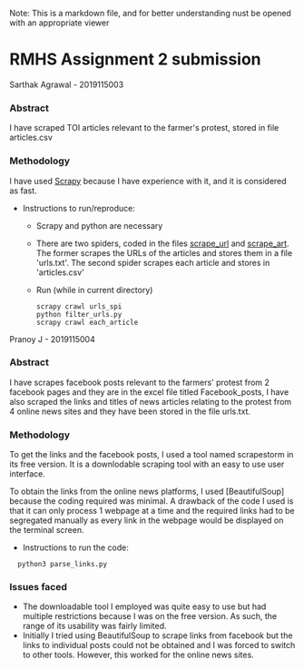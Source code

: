 Note: This is a markdown file, and for better understanding nust be opened with an appropriate viewer

# RMHS Assignment 2 submission

Sarthak Agrawal - 2019115003

### Abstract

I have scraped TOI articles relevant to the farmer's protest, stored in file articles.csv

### Methodology

I have used [Scrapy](https://scrapy.org/) because I have experience with it, and it is considered as fast.

- Instructions to run/reproduce:

  - Scrapy and python are necessary
  - There are two spiders, coded in the files [scrape_url](./tutorial/spiders/scrape_url.py) and [scrape_art](./tutorial/spiders/scrape_art.py). The former scrapes the URLs of the articles and stores them in a file 'urls.txt'. The second spider scrapes each article and stores in 'articles.csv'
  - Run (while in current directory)

    ```
    scrapy crawl urls_spi
    python filter_urls.py
    scrapy crawl each_article

    ```
Pranoy J - 2019115004

### Abstract
I have scrapes facebook posts relevant to the farmers' protest from 2 facebook pages and they are in the excel file titled Facebook_posts, I have also scraped the  links and titles of news articles relating to the protest from 4 online news sites and they have been stored in the file urls.txt.

### Methodology

To get the links and the facebook posts, I used a tool named scrapestorm in its free version. It is a downlodable scraping tool with an easy to use user interface.

To obtain the links from the online news platforms, I used [BeautifulSoup] because the coding required was minimal. A drawback of the code I used is that it can only process 1 webpage at a time and the required links had to be segregated manually as every link in the webpage would be displayed on the terminal screen.

- Instructions to run the code:

```
  python3 parse_links.py

```

### Issues faced

- The downloadable tool I employed was quite easy to use but had multiple restrictions because I was on the free version. As such, the range of its usability was fairly limited.
- Initially I tried using BeautifulSoup to scrape links from facebook but the links to individual posts could not be obtained and I was forced to switch to other tools. However, this worked for the online news sites.

